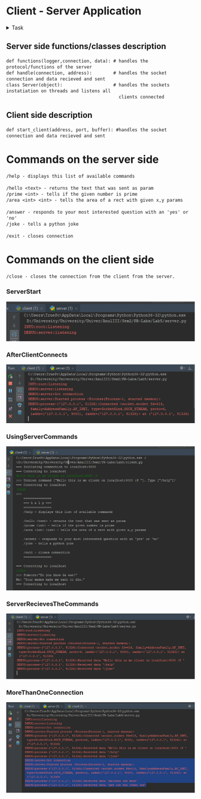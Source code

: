 # Client - Server Application

<details>
<summary>Task</summary>

## TCP

Elaborarea unei aplicații Client - Server cu scopul studierii
protocolului de la nivelul de transport - TCP.

### Prerequisites

- VCS (Version Control System) Git - vezi [info din procesul de susținere](submission-process.md);
- Limbajul de programare: nu este restricționat. Însă să recomandă un limbaj dinamic cu REPL*.
- Cunoștințe despre: [modelul OSI](https://en.wikipedia.org/wiki/OSI_model), IP

Note:
- Informație despre git și linkuri utile găsești în [procesul de sustinere](submission-process.md);

### Obiective

- Studierea nivelului de transport în rețea și TCP/IP;
- Studierea BSD sockets API;
- Elaborarea unei aplicații client-server.

### Sarcina de bază (5 - 7)

Primul pas logic este să studiați interfața oferită de limbaj 
pentru lucru cu [BSD sockets](http://en.wikipedia.org/wiki/Bsd_sockets).

Scopul este să implementați o aplicație [client-server](https://en.wikipedia.org/wiki/Client%E2%80%93server_model), deci 
următorul pas este stabilirea protocolului de comunicare între 
client și server.

#### Formatul mesajelor
Pentru a ușura acest proces, se stabilește următorul format al mesajelor:
- Comenzile de la client încep cu `/`
- Numele comenzii poate conține `A-Za-z0-9_`
  **De exemplu:** `/help`
- Daca comanda acceptă parametri, atunci după comanda urmeaza spațiu si restul datelor.
  **Exemplu:** `/hello John`
- Dacă serverul primește o comandă invalidă - se răspunde cu un mesaj informativ.

##### Protocolul de comunicare
Aceasta și este prima sarcină - să descrieți protocolul de comunicare între client și server.
Acest document trebuie păstrat în repozitoriu și inclus în raport.
Documentul trebuie să fie plain-text, se recomandă utilizarea [markdown](https://guides.github.com/features/mastering-markdown/).

Documentul cu specificația protocolului trebuie să conțină:
- Formatul mesajelor
- Comenzile suportate de server
- Exemple de răspuns la fiecare comandă

#### Comenzile acceptate de server
**Comenzile obligatorii care trebuie să le implementeze serverul:**
- `/help` - răspunde cu o listă a comenzilor suportate și o descriere a fiecărei comenzi;
- `/hello Text` - raspunde cu textul care a fost expediat ca paremetru<
- alte 3 comenzi cu funcțional diferit (e.g. timpul curent, generator de cifre, flip the coin etc)

#### Cerințe pentru sistem
Cerințele de bază pentru aplicație sunt:
- O aplicație client care se conectează la server și permite transmiterea comenzilor;
  - Comenzile sunt introduse de utilizator de la tastatură;
  - Răspunsul primit de la server este afișat utilizatorului.
- O aplicație server care:
  - Acceptă conexiunea de la client la un careva port;
  - Primește comenzile de la client;
  - Transmite un răspuns clientului.

**Constrîngeri:**
- Să se utilizeze **doar** interfața BSD sockets oferită de limbaj/platformă.

#### Exemple

Mai jos găsiți exemple de client și server simple implementate în Python (CPython) 3.
În calitate de client, la fel poate fi utilizat și telnet pentru testare.
Atît clientul, cît și serverul pot fi aplicații simple fără GUI.

- [Exemplu de server în Python](examples/lab5_server.py)
- [Exemplu de client în Python](examples/lab5_client.py)

### Sarcini adiționale (+1 pentru fiecare sarcină)

- Să se implementeze **procesarea concurentă** a mesajelor de la clienți de către server.
  Serverul trebuie să fie capabil să proceseze concurent conexiunile de la mai mulți clienți.
  - Alternativă: Descrieți succint 2 modalități de procesare concurentă a conexiunilor multiple.
    Comparați acele 2 metode și descrieți avantajele/dezavantajele.
    În cazul unei analize complete, **implementarea procesării concurente nu este obligatorie**.
- Dacă serverul primește o comandă invalidă, însă există o altă [comandă similară](https://en.wikipedia.org/wiki/Levenshtein_distance) cu cea invalidă, 
  serverul trebuie să returneze un mesaj care informează despre acea comandă alternativă validă.
  
  E.g. 
  ```
  >>> /hell
  <<< Ouch! "/hell" is an invalid command. Did you mean "/hello <param>"?
  ```
- Dacă serverul primește o comandă specifică, el trebuie să transmită clientului un oarecare fișier (imagine, text file, pdf etc).
  Clientul trebuie să salveze acest fișierul primit (păstrând extensia) și să afișeze calea absolută la locația salvată, sau să deschidă 
  fișierul în previewer-ul suportat de OS.
  
</details>

## Server side functions/classes description

```
def functions(logger,connection, data): # handles the protocol/functions of the server
def handle(connection, address):        # handles the socket connection and data recieved and sent
class Server(object):                   # handles the sockets instatiation on threads and listens all
                                          clients connected
```
## Client side description

```
def start_client(address, port, buffer): #handles the socket connection and data recieved and sent
```


# Commands on the server side

```
/help - displays this list of available commands

/hello <text> - returns the text that was sent as param
/prime <int> - tells if the given number is prime
/area <int> <int> - tells the area of a rect with given x,y params

/answer - responds to your most interested question with an 'yes' or 'no' 
/joke - tells a python joke

/exit - closes connection
```

# Commands on the client side

`/close - closes the connection from the client from the server.`

### ServerStart

![ScreenShot](png/serverstart.png)
 
### AfterClientConnects
 
![ScreenShot](png/afterclientconnect.png)
 
### UsingServerCommands
 
![ScreenShot](png/usingservercommands.png)
 
### ServerRecievesTheCommands
 
![ScreenShot](png/serverrecievesthecommands.png)
 
### MoreThanOneConnection
 
![ScreenShot](png/morethanoneconnection.png)
  
